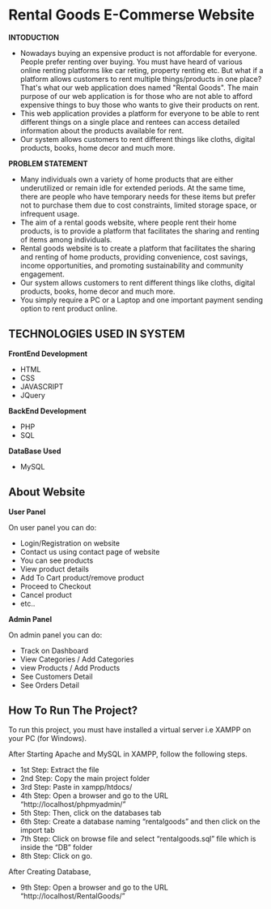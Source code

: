 
# Rental Goods E-Commerse Website

**INTODUCTION**

- Nowadays buying an expensive product is not affordable for everyone. People prefer renting over buying. You must have heard of various online renting platforms like car reting, property renting etc. But what if a platform allows customers to rent multiple things/products in one place? That's what our web application does named "Rental Goods". The main purpose of our web application is for those who are not able to afford expensive things to buy those who wants to give their products on rent. 
- This web application provides a platform for everyone to be able to rent different things on a single place and rentees can access detailed information about the products available for rent.
- Our system allows customers to rent different things like cloths, digital products, books, home decor and much more.

**PROBLEM STATEMENT**

- Many individuals own a variety of home products that are either underutilized or remain idle for extended periods. At the same time, there are people who have temporary needs for these items but prefer not to purchase them due to cost constraints, limited storage space, or infrequent usage.
- The aim of a rental goods website, where people rent their home products, is to provide a platform that facilitates the sharing and renting of items among individuals.
- Rental goods website is to create a platform that facilitates the sharing and renting of home products, providing convenience, cost savings, income opportunities, and promoting sustainability and community engagement.
- Our system allows customers to rent different things like cloths, digital products, books, home decor and much more.
- You simply require a PC or a Laptop and one important payment sending option to rent product online. 


TECHNOLOGIES USED IN SYSTEM
-
**FrontEnd Development**
- HTML
- CSS
- JAVASCRIPT
- JQuery

**BackEnd Development**
- PHP
- SQL

**DataBase Used**
- MySQL


About Website
-
**User Panel**

On user panel you can do:
- Login/Registration on website
- Contact us using contact page of website
- You can see products 
- View product details
- Add To Cart product/remove product
- Proceed to Checkout
- Cancel product 
- etc..

**Admin Panel**

On admin panel you can do:
- Track on Dashboard
- View Categories / Add Categories
- view Products / Add Products
- See Customers Detail
- See Orders Detail


How To Run The Project?
-
To run this project, you must have installed a virtual server i.e XAMPP on your PC (for Windows).

After Starting Apache and MySQL in XAMPP, follow the following steps.

- 1st Step: Extract the file
- 2nd Step: Copy the main project folder
- 3rd Step: Paste in xampp/htdocs/
- 4th Step: Open a browser and go to the URL “http://localhost/phpmyadmin/”
- 5th Step: Then, click on the databases tab
- 6th Step: Create a database naming “rentalgoods” and then click on the import tab
- 7th Step: Click on browse file and select “rentalgoods.sql” file which is inside the “DB” folder
- 8th Step: Click on go.

After Creating Database,

- 9th Step: Open a browser and go to the URL “http://localhost/RentalGoods/”